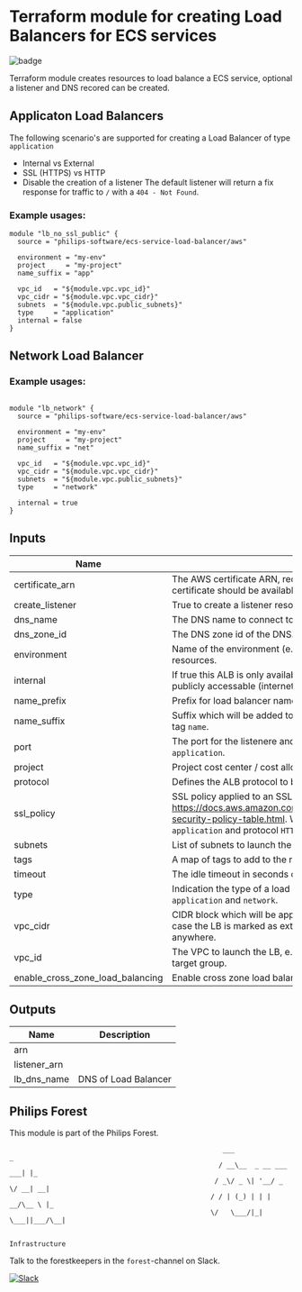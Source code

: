# Terraform module for creating Load Balancers for ECS services
![badge](https://action-badges.now.sh/philips-software/terraform-aws-ecs-service-load-balancer)

Terraform module creates resources to load balance a ECS service, optional a listener and DNS recored can be created.


## Applicaton Load Balancers

The following scenario's are supported for creating a Load Balancer of type `application`
- Internal vs External
- SSL (HTTPS) vs HTTP
- Disable the creation of a listener
The default listener will return a fix response for traffic to `/` with a `404 - Not Found`.

### Example usages:
```
module "lb_no_ssl_public" {
  source = "philips-software/ecs-service-load-balancer/aws"

  environment = "my-env"
  project     = "my-project"
  name_suffix = "app"

  vpc_id   = "${module.vpc.vpc_id}"
  vpc_cidr = "${module.vpc.vpc_cidr}"
  subnets  = "${module.vpc.public_subnets}"
  type     = "application"
  internal = false
}
```

## Network Load Balancer


### Example usages:
```

module "lb_network" {
  source = "philips-software/ecs-service-load-balancer/aws"

  environment = "my-env"
  project     = "my-project"
  name_suffix = "net"

  vpc_id   = "${module.vpc.vpc_id}"
  vpc_cidr = "${module.vpc.vpc_cidr}"
  subnets  = "${module.vpc.public_subnets}"
  type     = "network"

  internal = true
}
```


## Inputs

| Name | Description | Type | Default | Required |
|------|-------------|:----:|:-----:|:-----:|
| certificate_arn | The AWS certificate ARN, required for an ALB via HTTPS. The certificate should be available in the same zone. | string | `` | no |
| create_listener | True to create a listener resource. Only for type `application` | string | `true` | no |
| dns_name | The DNS name to connect to the load balancer if. | string | `` | no |
| dns_zone_id | The DNS zone id of the DNS. | string | `` | no |
| environment | Name of the environment (e.g. project-dev); will be prefixed to all resources. | string | - | yes |
| internal | If true this ALB is only available within the VPC, default (true) is publicly accessable (internetfacing). | string | `true` | no |
| name_prefix | Prefix for load balancer name, | string | `lb-tf-` | no |
| name_suffix | Suffix which will be added to the name of resources and part of the tag `name`. | string | - | yes |
| port | The port for the listenere and ingress traffic, only applies for type `application`. | string | `` | no |
| project | Project cost center / cost allocation. | string | - | yes |
| protocol | Defines the ALB protocol to be used. | string | `` | no |
| ssl_policy | SSL policy applied to an SSL enabled LB, see https://docs.aws.amazon.com/elasticloadbalancing/latest/classic/elb-security-policy-table.html. Will only be applied for the type `application` and protocol `HTTPS` | string | `ELBSecurityPolicy-TLS-1-2-2017-01` | no |
| subnets | List of subnets to launch the LB. | list | - | yes |
| tags | A map of tags to add to the resources | map | `<map>` | no |
| timeout | The idle timeout in seconds of the ALB | string | `60` | no |
| type | Indication the type of a load balancer, possible values are: `application` and `network`. | string | `application` | no |
| vpc_cidr | CIDR block which will be applied to the sceurity group of the LB. In case the LB is marked as exteral the ingress rule allows traffic from anywhere. | string | `` | no |
| vpc_id | The VPC to launch the LB, e.g. needed for the security group and target group. | string | `` | no |
| enable_cross_zone_load_balancing | Enable cross zone load balancing. | bool | false | no |

## Outputs

| Name | Description |
|------|-------------|
| arn |  |
| listener_arn |  |
| lb_dns_name | DNS of Load Balancer |

## Philips Forest

This module is part of the Philips Forest.

```
                                                     ___                   _
                                                    / __\__  _ __ ___  ___| |_
                                                   / _\/ _ \| '__/ _ \/ __| __|
                                                  / / | (_) | | |  __/\__ \ |_
                                                  \/   \___/|_|  \___||___/\__|  

                                                                 Infrastructure
```

Talk to the forestkeepers in the `forest`-channel on Slack.

[![Slack](https://philips-software-slackin.now.sh/badge.svg)](https://philips-software-slackin.now.sh)
